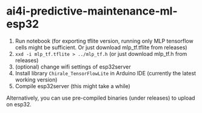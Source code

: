 # ai4i-predictive-maintenance-ml-esp32

1. Run notebook (for exporting tflite version, running only MLP tensorflow cells might be sufficient. Or just download mlp_tf.tflite from releases)
2. `xxd -i mlp_tf.tflite > ../mlp_tf.h` (or just download mlp_tf.h from releases)
3. (optional) change wifi settings of esp32server
4. Install library `Chirale_TensorFlowLite` in Arduino IDE (currently the latest working version) 
5. Compile esp32server (this might take a while)

Alternatively, you can use pre-compiled binaries (under releases) to upload on esp32. 